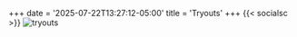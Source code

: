 +++
date = '2025-07-22T13:27:12-05:00'
title = 'Tryouts'
+++
{{< socialsc >}}
![tryouts](/img/2025-07-21-tryouts.webp)